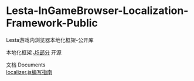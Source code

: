 # Lesta-InGameBrowser-Localization-Framework-Public
Lesta游戏内浏览器本地化框架-公开库

本地化框架 [JS部分](https://github.com/windofxy/Lesta-InGameBrowser-Localization-Framework-Public/blob/main/framework.js) 开源

文档 Documents<br>
[localizer.js编写指南](https://github.com/windofxy/Lesta-InGameBrowser-Localization-Framework-Public/blob/main/Document-CN.md)

